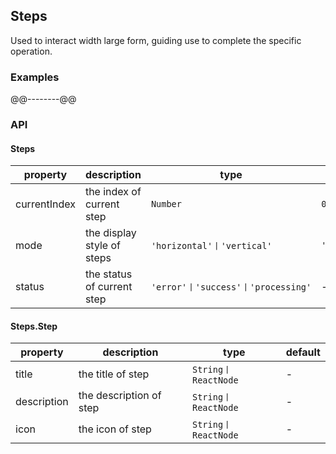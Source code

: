 ## Steps
Used to interact width large form, guiding use to complete the specific operation.
### Examples
@@--------@@
### API
#### Steps
property | description | type | default
-----|------| ---- | ---
currentIndex | the index of current step | ```Number``` | ```0```
mode | the display style of steps | ```'horizontal'丨'vertical'``` | ```'horizontal'```
status | the status of current step | ```'error'丨'success'丨'processing'``` | -

#### Steps.Step
property | description | type | default
-----|------| ---- | ---
title | the title of step | ```String丨ReactNode``` | -
description | the description of step | ```String丨ReactNode``` | -
icon| the icon of step | ```String丨ReactNode``` | -